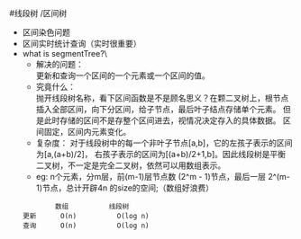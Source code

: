 #线段树 /区间树
* 区间染色问题
* 区间实时统计查询（实时很重要）
* what is segmentTree?\
    * 解决的问题：  \
    更新和查询一个区间的一个元素或一个区间的值。
    * 究竟什么：\
        抛开线段树名称，看下区间函数是不是顾名思义？在颗二叉树上，根节点插入全部区间，向下分区间，给子节点，最后叶子结点存储单个元素。
        但是此时存储的区间不是存整个区间进去，视情况决定存入的具体数据。
        区间固定，区间内元素变化。
    * 复杂度：
    对于线段树中的每一个非叶子节点[a,b]，它的左孩子表示的区间为[a,(a+b)/2]，
    右孩子表示的区间为[(a+b)/2+1,b]。因此线段树是平衡二叉树，不一定是完全二叉树，依然可以用数组表示。
    * eg: n个元素，分m层，前(m-1)层节点数 (2^m - 1)节点，最后一层 2^(m-1)节点，总计开辟4n 的size的空间;（数组好浪费）
    ```
            数组          线段树
  更新      O(n)          O(log n)
  查询      O(n)          O(log n)
    ```
